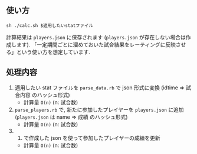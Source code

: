 ## 使い方

``sh
./calc.sh $適用したいstatファイル
``

計算結果は ``players.json`` に保存されます (``players.json`` が存在しない場合は作成します).
「一定期間ごとに溜めておいた試合結果をレーティングに反映させる」という使い方を想定しています.

## 処理内容

1. 適用したい stat ファイルを ``parse_data.rb`` で json 形式に変換 (idtime => 試合内容 のハッシュ形式)
    * 計算量 ``O(n)`` (n: 試合数)
2. ``parse_players.rb`` で, 新たに参加したプレイヤーを ``players.json`` に追加 (``players.json`` は name => 成績 のハッシュ形式)
    * 計算量 ``O(n)`` (n: 試合数)
3. 1. で作成した json を使って参加したプレイヤーの成績を更新
    * 計算量 ``O(n)`` (n: 試合数)

